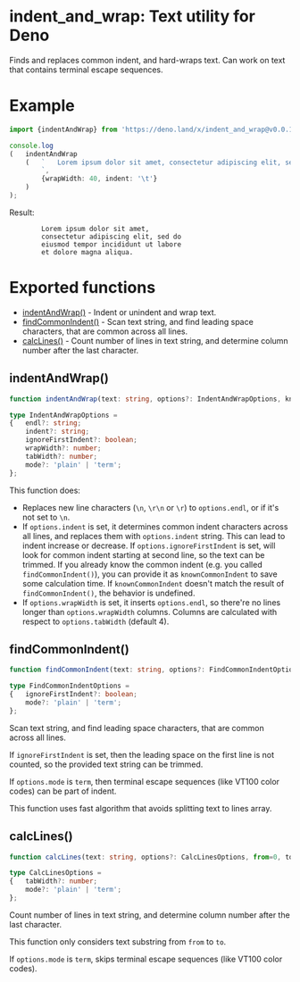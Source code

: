 # indent_and_wrap: Text utility for Deno
Finds and replaces common indent, and hard-wraps text. Can work on text that contains terminal escape sequences.

# Example

```ts
import {indentAndWrap} from 'https://deno.land/x/indent_and_wrap@v0.0.1/mod.ts';

console.log
(	indentAndWrap
	(	`	Lorem ipsum dolor sit amet, consectetur adipiscing elit, sed do eiusmod tempor incididunt ut labore et dolore magna aliqua.
		`,
		{wrapWidth: 40, indent: '\t'}
	)
);
```

Result:

```
        Lorem ipsum dolor sit amet,
        consectetur adipiscing elit, sed do
        eiusmod tempor incididunt ut labore
        et dolore magna aliqua.
```

# Exported functions

- [indentAndWrap()](#indentandwrap) - Indent or unindent and wrap text.
- [findCommonIndent()](#findcommonindent) - Scan text string, and find leading space characters, that are common across all lines.
- [calcLines()](#calclines) - Count number of lines in text string, and determine column number after the last character.

## indentAndWrap()

```ts
function indentAndWrap(text: string, options?: IndentAndWrapOptions, knownCommonIndent?: string): string;

type IndentAndWrapOptions =
{	endl?: string;
	indent?: string;
	ignoreFirstIndent?: boolean;
	wrapWidth?: number;
	tabWidth?: number;
	mode?: 'plain' | 'term';
};
```

This function does:
- Replaces new line characters (`\n`, `\r\n` or `\r`) to `options.endl`, or if it's not set to `\n`.
- If `options.indent` is set, it determines common indent characters across all lines, and replaces them with `options.indent` string.
This can lead to indent increase or decrease.
If `options.ignoreFirstIndent` is set, will look for common indent starting at second line, so the text can be trimmed.
If you already know the common indent (e.g. you called `findCommonIndent()`), you can provide it as `knownCommonIndent` to save some calculation time.
If `knownCommonIndent` doesn't match the result of `findCommonIndent()`, the behavior is undefined.
- If `options.wrapWidth` is set, it inserts `options.endl`, so there're no lines longer than `options.wrapWidth` columns. Columns are calculated with respect to `options.tabWidth` (default 4).

## findCommonIndent()

```ts
function findCommonIndent(text: string, options?: FindCommonIndentOptions): string;

type FindCommonIndentOptions =
{	ignoreFirstIndent?: boolean;
	mode?: 'plain' | 'term';
};
```

Scan text string, and find leading space characters, that are common across all lines.

If `ignoreFirstIndent` is set, then the leading space on the first line is not counted, so the provided text string can be trimmed.

If `options.mode` is `term`, then terminal escape sequences (like VT100 color codes) can be part of indent.

This function uses fast algorithm that avoids splitting text to lines array.

## calcLines()

```ts
function calcLines(text: string, options?: CalcLinesOptions, from=0, to=Number.MAX_SAFE_INTEGER): {nLine: number, nColumn: number};

type CalcLinesOptions =
{	tabWidth?: number;
	mode?: 'plain' | 'term';
};
```

Count number of lines in text string, and determine column number after the last character.

This function only considers text substring from `from` to `to`.

If `options.mode` is `term`, skips terminal escape sequences (like VT100 color codes).
